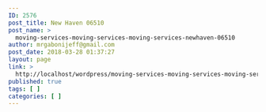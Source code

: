 ```yaml
---
ID: 2576
post_title: New Haven 06510
post_name: >
  moving-services-moving-services-moving-services-newhaven-06510
author: mrgabonijeff@gmail.com
post_date: 2018-03-28 01:37:27
layout: page
link: >
  http://localhost/wordpress/moving-services-moving-services-moving-services-newhaven-06510/
published: true
tags: [ ]
categories: [ ]
---
```

